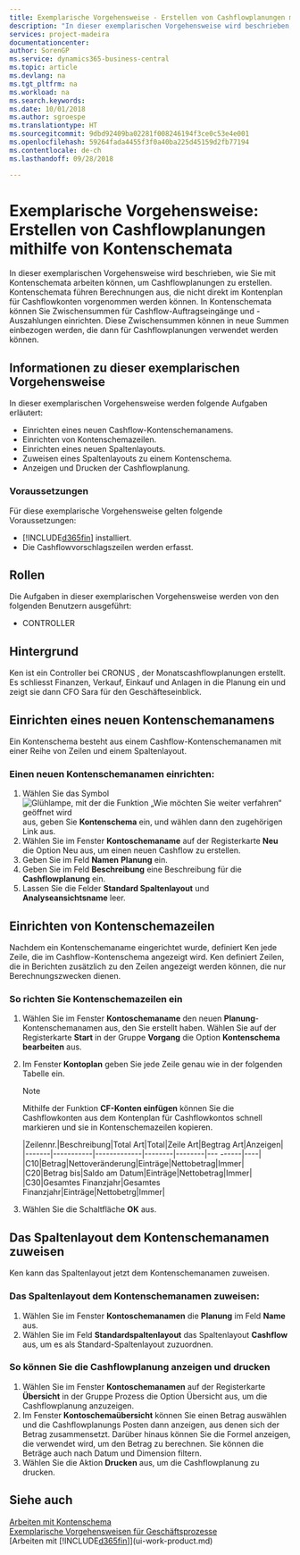 ```yaml
---
title: Exemplarische Vorgehensweise - Erstellen von Cashflowplanungen mithilfe von Kontenschema | Microsoft Docs
description: "In dieser exemplarischen Vorgehensweise wird beschrieben, wie Sie mit Kontenschemata arbeiten können, um Cashflowplanungen zu erstellen. Kontenschemata führen Berechnungen aus, die nicht direkt im Kontenplan für Cashflowkonten vorgenommen werden können. In Kontenschemata können Sie Zwischensummen für Cashflow-Auftragseingänge und -Auszahlungen einrichten. Diese Zwischensummen können in neue Summen einbezogen werden, die dann für Cashflowplanungen verwendet werden können."
services: project-madeira
documentationcenter: 
author: SorenGP
ms.service: dynamics365-business-central
ms.topic: article
ms.devlang: na
ms.tgt_pltfrm: na
ms.workload: na
ms.search.keywords: 
ms.date: 10/01/2018
ms.author: sgroespe
ms.translationtype: HT
ms.sourcegitcommit: 9dbd92409ba02281f008246194f3ce0c53e4e001
ms.openlocfilehash: 59264fada4455f3f0a40ba225d45159d2fb77194
ms.contentlocale: de-ch
ms.lasthandoff: 09/28/2018

---
```

# <a name="walkthrough-making-cash-flow-forecasts-by-using-account-schedules"></a>Exemplarische Vorgehensweise: Erstellen von Cashflowplanungen mithilfe von Kontenschemata
In dieser exemplarischen Vorgehensweise wird beschrieben, wie Sie mit Kontenschemata arbeiten können, um Cashflowplanungen zu erstellen. Kontenschemata führen Berechnungen aus, die nicht direkt im Kontenplan für Cashflowkonten vorgenommen werden können. In Kontenschemata können Sie Zwischensummen für Cashflow-Auftragseingänge und -Auszahlungen einrichten. Diese Zwischensummen können in neue Summen einbezogen werden, die dann für Cashflowplanungen verwendet werden können.  

## <a name="about-this-walkthrough"></a>Informationen zu dieser exemplarischen Vorgehensweise  
In dieser exemplarischen Vorgehensweise werden folgende Aufgaben erläutert:  

- Einrichten eines neuen Cashflow-Kontenschemanamens.  
- Einrichten von Kontenschemazeilen.  
- Einrichten eines neuen Spaltenlayouts.  
- Zuweisen eines Spaltenlayouts zu einem Kontenschema.  
- Anzeigen und Drucken der Cashflowplanung.  

### <a name="prerequisites"></a>Voraussetzungen  
Für diese exemplarische Vorgehensweise gelten folgende Voraussetzungen:  

- [!INCLUDE[d365fin](includes/d365fin_md.md)] installiert.  
- Die Cashflowvorschlagszeilen werden erfasst.  

## <a name="roles"></a>Rollen  
Die Aufgaben in dieser exemplarischen Vorgehensweise werden von den folgenden Benutzern ausgeführt:  

- CONTROLLER  

## <a name="story"></a>Hintergrund  
Ken ist ein Controller bei CRONUS , der Monatscashflowplanungen erstellt. Es schliesst Finanzen, Verkauf, Einkauf und Anlagen in die Planung ein und zeigt sie dann CFO Sara für den Geschäfteseinblick.  

## <a name="setting-up-a-new-account-schedule-name"></a>Einrichten eines neuen Kontenschemanamens  
Ein Kontenschema besteht aus einem Cashflow-Kontenschemanamen mit einer Reihe von Zeilen und einem Spaltenlayout.  

### <a name="to-set-up-a-new-account-schedule-name"></a>Einen neuen Kontenschemanamen einrichten:  

1.  Wählen Sie das Symbol ![Glühlampe, mit der die Funktion „Wie möchten Sie weiter verfahren“ geöffnet wird](media/ui-search/search_small.png "Wie möchten Sie weiter verfahren?") aus, geben Sie **Kontenschema** ein, und wählen dann den zugehörigen Link aus.  
2.  Wählen Sie im Fenster **Kontoschemaname** auf der Registerkarte **Neu** die Option Neu aus, um einen neuen Cashflow zu erstellen.  
3.  Geben Sie im Feld **Namen** **Planung** ein.  
4.  Geben Sie im Feld **Beschreibung** eine Beschreibung für die **Cashflowplanung** ein.  
5.  Lassen Sie die Felder **Standard Spaltenlayout** und **Analyseansichtsname** leer.  

## <a name="setting-up-account-schedule-lines"></a>Einrichten von Kontenschemazeilen  
Nachdem ein Kontenschemaname eingerichtet wurde, definiert Ken jede Zeile, die im Cashflow-Kontenschema angezeigt wird. Ken definiert Zeilen, die in Berichten zusätzlich zu den Zeilen angezeigt werden können, die nur Berechnungszwecken dienen.  

### <a name="to-set-up-account-schedule-lines"></a>So richten Sie Kontenschemazeilen ein  

1.  Wählen Sie im Fenster **Kontoschemaname** den neuen **Planung**-Kontenschemanamen aus, den Sie erstellt haben. Wählen Sie auf der Registerkarte **Start** in der Gruppe **Vorgang** die Option **Kontenschema bearbeiten** aus.  
2.  Im Fenster **Kontoplan** geben Sie jede Zeile genau wie in der folgenden Tabelle ein.  

    > [!NOTE]  
    >  Mithilfe der Funktion **CF-Konten einfügen** können Sie die Cashflowkonten aus dem Kontenplan für Cashflowkontos schnell markieren und sie in Kontenschemazeilen kopieren.  

    |Zeilennr.|Beschreibung|Total Art|Total|Zeile Art|Begtrag Art|Anzeigen|  
    |-------|-----------|-------------|--------|--------|---  ------|----| |C10|Betrag|Nettoveränderung|Einträge|Nettobetrag|Immer|  
    |C20|Betrag bis|Saldo am Datum|Einträge|Nettobetrag|Immer|  
    |C30|Gesamtes Finanzjahr|Gesamtes Finanzjahr|Einträge|Nettobetrg|Immer|  

4.  Wählen Sie die Schaltfläche **OK** aus.  

## <a name="assigning-the-column-layout-to-the-account-schedule-name"></a>Das Spaltenlayout dem Kontenschemanamen zuweisen  
Ken kann das Spaltenlayout jetzt dem Kontenschemanamen zuweisen.  

### <a name="to-assign-the-column-layout-to-the-account-schedule-name"></a>Das Spaltenlayout dem Kontenschemanamen zuweisen:  

1.  Wählen Sie im Fenster **Kontoschemanamen** die **Planung**  im Feld **Name** aus.  
2.  Wählen Sie im Feld **Standardspaltenlayout** das Spaltenlayout **Cashflow** aus, um es als Standard-Spaltenlayout zuzuordnen.  

### <a name="to-view-and-print-the-cash-flow-forecast"></a>So können Sie die Cashflowplanung anzeigen und drucken  
1.  Wählen Sie im Fenster **Kontoschemanamen** auf der Registerkarte **Übersicht** in der Gruppe Prozess die Option Übersicht aus, um die Cashflowplanung anzuzeigen.  
2.  Im Fenster **Kontoschemaübersicht** können Sie einen Betrag auswählen und die Cashflowplanungs Posten dann anzeigen, aus denen sich der Betrag zusammensetzt. Darüber hinaus können Sie die Formel anzeigen, die verwendet wird, um den Betrag zu berechnen. Sie können die Beträge auch nach Datum und Dimension filtern.  
3.  Wählen Sie die Aktion **Drucken** aus, um die Cashflowplanung zu drucken.  

## <a name="see-also"></a>Siehe auch  
 [Arbeiten mit Kontenschema](bi-how-work-account-schedule.md)   
 [Exemplarische Vorgehensweisen für Geschäftsprozesse](walkthrough-business-process-walkthroughs.md)  
 [Arbeiten mit [!INCLUDE[d365fin](includes/d365fin_md.md)]](ui-work-product.md)

